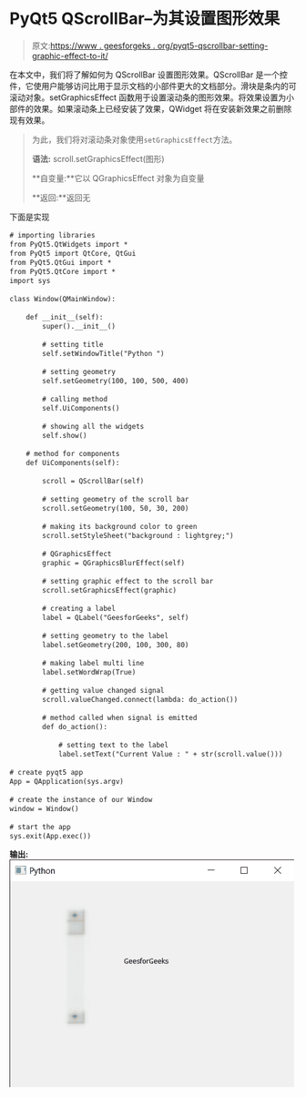# PyQt5 QScrollBar–为其设置图形效果

> 原文:[https://www . geesforgeks . org/pyqt5-qscrollbar-setting-graphic-effect-to-it/](https://www.geeksforgeeks.org/pyqt5-qscrollbar-setting-graphic-effect-to-it/)

在本文中，我们将了解如何为 QScrollBar 设置图形效果。QScrollBar 是一个控件，它使用户能够访问比用于显示文档的小部件更大的文档部分。滑块是条内的可滚动对象。setGraphicsEffect 函数用于设置滚动条的图形效果。将效果设置为小部件的效果。如果滚动条上已经安装了效果，QWidget 将在安装新效果之前删除现有效果。

> 为此，我们将对滚动条对象使用`setGraphicsEffect`方法。
> 
> **语法:** scroll.setGraphicsEffect(图形)
> 
> **自变量:**它以 QGraphicsEffect 对象为自变量
> 
> **返回:**返回无

下面是实现

```
# importing libraries
from PyQt5.QtWidgets import * 
from PyQt5 import QtCore, QtGui
from PyQt5.QtGui import * 
from PyQt5.QtCore import *
import sys

class Window(QMainWindow):

    def __init__(self):
        super().__init__()

        # setting title
        self.setWindowTitle("Python ")

        # setting geometry
        self.setGeometry(100, 100, 500, 400)

        # calling method
        self.UiComponents()

        # showing all the widgets
        self.show()

    # method for components
    def UiComponents(self):

        scroll = QScrollBar(self)

        # setting geometry of the scroll bar
        scroll.setGeometry(100, 50, 30, 200)

        # making its background color to green
        scroll.setStyleSheet("background : lightgrey;")

        # QGraphicsEffect
        graphic = QGraphicsBlurEffect(self)

        # setting graphic effect to the scroll bar
        scroll.setGraphicsEffect(graphic)

        # creating a label
        label = QLabel("GeesforGeeks", self)

        # setting geometry to the label
        label.setGeometry(200, 100, 300, 80)

        # making label multi line
        label.setWordWrap(True)

        # getting value changed signal
        scroll.valueChanged.connect(lambda: do_action())

        # method called when signal is emitted
        def do_action():

            # setting text to the label
            label.setText("Current Value : " + str(scroll.value()))

# create pyqt5 app
App = QApplication(sys.argv)

# create the instance of our Window
window = Window()

# start the app
sys.exit(App.exec())
```

**输出:**
![](img/8001958ecc072a91ae1f6c8257707279.png)